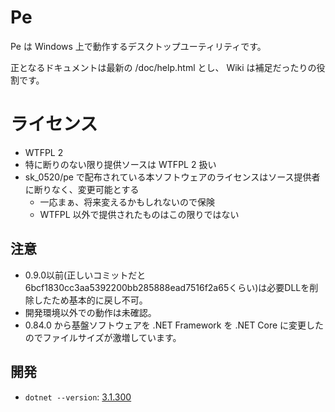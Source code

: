 # Pe

Pe は Windows 上で動作するデスクトップユーティリティです。

正となるドキュメントは最新の <Pe>/doc/help.html とし、 Wiki は補足だったりの役割です。


# ライセンス

* WTFPL 2
* 特に断りのない限り提供ソースは WTFPL 2 扱い
* sk_0520/pe で配布されている本ソフトウェアのライセンスはソース提供者に断りなく、変更可能とする
  * 一応まぁ、将来変えるかもしれないので保険
  * WTFPL 以外で提供されたものはこの限りではない


## 注意

* 0.9.0以前(正しいコミットだと6bcf1830cc3aa5392200bb285888ead7516f2a65くらい)は必要DLLを削除したため基本的に戻し不可。
* 開発環境以外での動作は未確認。
* 0.84.0 から基盤ソフトウェアを .NET Framework を .NET Core に変更したのでファイルサイズが激増しています。

## 開発

* `dotnet --version`: [3.1.300](https://dotnet.microsoft.com/download/dotnet-core/3.1)


